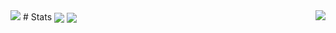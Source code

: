 
<img src ="https://cdn.discordapp.com/attachments/840140272531668992/968380008961818634/cBetterThanTypeScriptFr.png">
# Stats
<img align="right" src="https://github-readme-stats.vercel.app/api/top-langs/?username=razesloth&hide_border=true&theme=tokyonight">
<img align="center" src="https://github-readme-stats.vercel.app/api?username=razesloth&show_icons=true&hide_border=true&theme=tokyonight">
<img align="center" src="https://github-readme-streak-stats.herokuapp.com/?user=razesloth&theme=tokyonight&hide_border=true&stroke=7289da">


